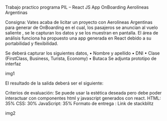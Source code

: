 Trabajo practico programa PIL – React JS
App OnBoarding Aerolíneas Argentinas

Consigna:
Vates acaba de licitar un proyecto con Aerolíneas Argentinas para generar de OnBoarding en el cual, los pasajeros se anuncian al vuelo saliente , se le capturan los datos y se los muestran en pantalla.
El área de análisis funciona ha propuesto una app generada en React debido a su portabilidad y flexibilidad.

Se deberá capturar los siguientes datos,
•	Nombre y apellido
•	DNI
•	Clase (FirstClass, Business, Turista, Economy)
•	Butaca
Se adjunta prototipo de interfaz
 

 img1


El resultado de la salida deberá ser el siguiente:
 
Criterios de evaluación:
Se puede usar la estética deseada pero debe poder interactuar con componentes html y javascript generados con react.
HTML: 35%
CSS: 30%
JavaScript: 35%
Formato de entrega : Link de stackblitz


img2